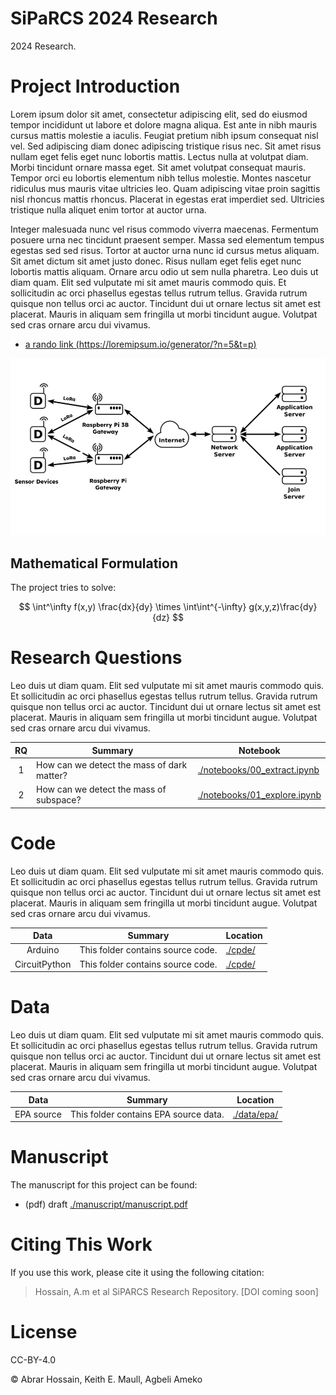 # SiPaRCS 2024 Research

2024 Research.

# Project Introduction

Lorem ipsum dolor sit amet, consectetur adipiscing elit, sed do eiusmod
tempor incididunt ut labore et dolore magna aliqua. Est ante in nibh
mauris cursus mattis molestie a iaculis. Feugiat pretium nibh ipsum
consequat nisl vel. Sed adipiscing diam donec adipiscing tristique risus
nec. Sit amet risus nullam eget felis eget nunc lobortis mattis. Lectus
nulla at volutpat diam. Morbi tincidunt ornare massa eget. Sit amet
volutpat consequat mauris. Tempor orci eu lobortis elementum nibh tellus
molestie. Montes nascetur ridiculus mus mauris vitae ultricies leo. Quam
adipiscing vitae proin sagittis nisl rhoncus mattis rhoncus. Placerat in
egestas erat imperdiet sed. Ultricies tristique nulla aliquet enim
tortor at auctor urna.


Integer malesuada nunc vel risus commodo viverra maecenas. Fermentum
posuere urna nec tincidunt praesent semper. Massa sed elementum tempus
egestas sed sed risus. Tortor at auctor urna nunc id cursus metus
aliquam. Sit amet dictum sit amet justo donec. Risus nullam eget felis
eget nunc lobortis mattis aliquam. Ornare arcu odio ut sem nulla
pharetra. Leo duis ut diam quam. Elit sed vulputate mi sit amet mauris
commodo quis. Et sollicitudin ac orci phasellus egestas tellus rutrum
tellus. Gravida rutrum quisque non tellus orci ac auctor. Tincidunt dui
ut ornare lectus sit amet est placerat. Mauris in aliquam sem fringilla
ut morbi tincidunt augue. Volutpat sed cras ornare arcu dui vivamus.

-   [a rando link
    (https://loremipsum.io/generator/?n=5&t=p)](https://loremipsum.io/generator/?n=5&t=p)

![LoRA Firenet](images/LoRA_firenet.png)


## Mathematical Formulation

The project tries to solve:

$$
\int^\infty f(x,y) \frac{dx}{dy} \times \int\int^{-\infty} g(x,y,z)\frac{dy}{dz}
$$

# Research Questions

Leo duis ut diam quam. Elit sed vulputate mi sit amet mauris commodo
quis. Et sollicitudin ac orci phasellus egestas tellus rutrum tellus.
Gravida rutrum quisque non tellus orci ac auctor. Tincidunt dui ut
ornare lectus sit amet est placerat. Mauris in aliquam sem fringilla ut
morbi tincidunt augue. Volutpat sed cras ornare arcu dui vivamus.

|  RQ |   Summary | Notebook |
| :---: | ----------|----------|
| 1 | How can we detect  the mass of dark matter? | [./notebooks/00_extract.ipynb](./notebooks/00_extract.ipynb) |
| 2 | How can we detect  the mass of subspace? | [./notebooks/01_explore.ipynb](./notebooks/01_explore.ipynb) |

# Code

Leo duis ut diam quam. Elit sed vulputate mi sit amet mauris commodo
quis. Et sollicitudin ac orci phasellus egestas tellus rutrum tellus.
Gravida rutrum quisque non tellus orci ac auctor. Tincidunt dui ut
ornare lectus sit amet est placerat. Mauris in aliquam sem fringilla ut
morbi tincidunt augue. Volutpat sed cras ornare arcu dui vivamus.

|  Data |   Summary | Location |
| :---: | ----------|----------|
| Arduino | This folder contains source code. | [./cpde/](./code) |
| CircuitPython | This folder contains source code. | [./cpde/](./code) |

# Data 


Leo duis ut diam quam. Elit sed vulputate mi sit amet mauris commodo
quis. Et sollicitudin ac orci phasellus egestas tellus rutrum tellus.
Gravida rutrum quisque non tellus orci ac auctor. Tincidunt dui ut
ornare lectus sit amet est placerat. Mauris in aliquam sem fringilla ut
morbi tincidunt augue. Volutpat sed cras ornare arcu dui vivamus.


|  Data |   Summary | Location |
| :---: | ----------|----------|
| EPA source | This folder contains EPA source data. | [./data/epa/](./data/epa) |

# Manuscript

The manuscript for this project can be found:

* (pdf) draft [./manuscript/manuscript.pdf](./manuscript/manuscript.pdf)

# Citing This Work

If you use this work, please cite it using the following citation:

> Hossain, A.m et al SiPARCS Research Repository. [DOI coming soon]

# License

CC-BY-4.0

&copy; Abrar Hossain, Keith E. Maull, Agbeli Ameko
